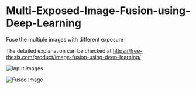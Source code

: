 # Multi-Exposed-Image-Fusion-using-Deep-Learning
Fuse the multiple images with different exposure

The detailed explanation can be checked at https://free-thesis.com/product/image-fusion-using-deep-learning/

![Input images](https://github.com/earthat/Multi-Exposed-Image-Fusion-using-Deep-Learning/blob/master/results/Input%20images%20of%20Lamp.bmp)

![Fused Image](https://github.com/earthat/Multi-Exposed-Image-Fusion-using-Deep-Learning/blob/master/results/fused%20image%20of%20lamp.bmp)
